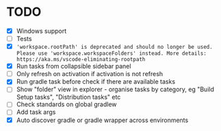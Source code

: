 # TODO

- [x] Windows support
- [ ] Tests
- [x] `'workspace.rootPath' is deprecated and should no longer be used. Please use 'workspace.workspaceFolders' instead. More details: https://aka.ms/vscode-eliminating-rootpath`
- [x] Run tasks from collapsible sidebar panel
- [ ] Only refresh on activation if activation is not refresh
- [x] Run gradle task before check if there are available tasks
- [ ] Show "folder" view in explorer - organise tasks by category, eg "Build Setup tasks", "Distribution tasks" etc
- [ ] Check standards on global gradlew
- [ ] Add task args
- [x] Auto discover gradle or gradle wrapper across environments
